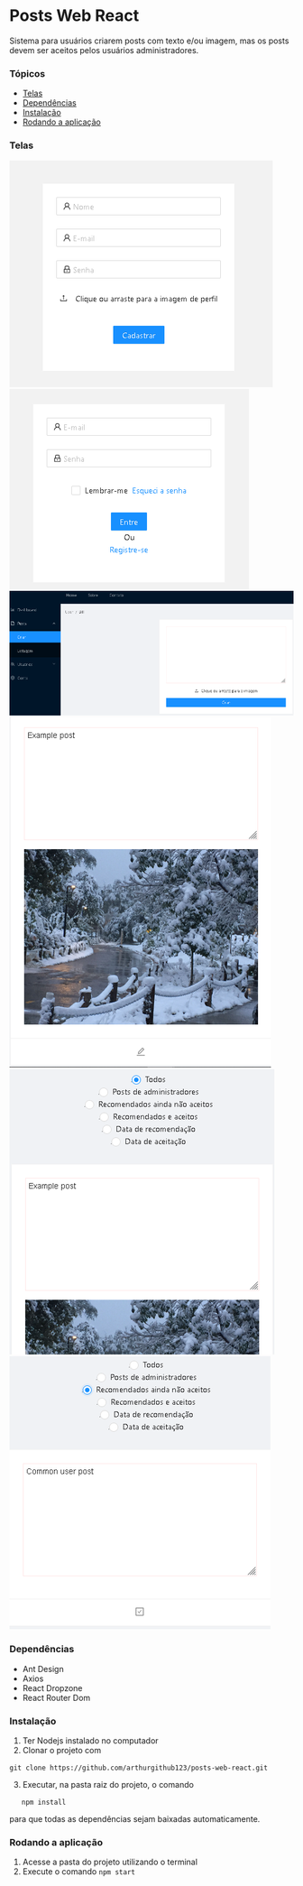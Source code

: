# Posts Web React
Sistema para usuários criarem posts com texto e/ou imagem, mas os posts devem ser aceitos pelos usuários administradores.

### Tópicos
* [Telas](#Telas)
* [Dependências](#dependências)
* [Instalação](#instalação)
* [Rodando a aplicação](#rodando-a-aplicação)

### Telas
![User Create](https://raw.githubusercontent.com/arthurgithub123/posts-web-react/master/readme_file_images/create%20account.png)
![User SignIn](https://raw.githubusercontent.com/arthurgithub123/posts-web-react/master/readme_file_images/signin.png)
![Post Creation](https://raw.githubusercontent.com/arthurgithub123/posts-web-react/master/readme_file_images/create%20post.png)
![Post](https://raw.githubusercontent.com/arthurgithub123/posts-web-react/master/readme_file_images/post.png)
![Post List](https://raw.githubusercontent.com/arthurgithub123/posts-web-react/master/readme_file_images/list%20post.png)
![Accept Post](https://raw.githubusercontent.com/arthurgithub123/posts-web-react/master/readme_file_images/accept%20post.png)

### Dependências
- Ant Design
- Axios
- React Dropzone
- React Router Dom

### Instalação
1. Ter Nodejs instalado no computador
2. Clonar o projeto com
```
git clone https://github.com/arthurgithub123/posts-web-react.git
```
3. Executar, na pasta raiz do projeto, o comando
```
   npm install
```
para que todas as dependências sejam baixadas automaticamente.

### Rodando a aplicação
1. Acesse a pasta do projeto utilizando o terminal
2. Execute o comando `npm start`